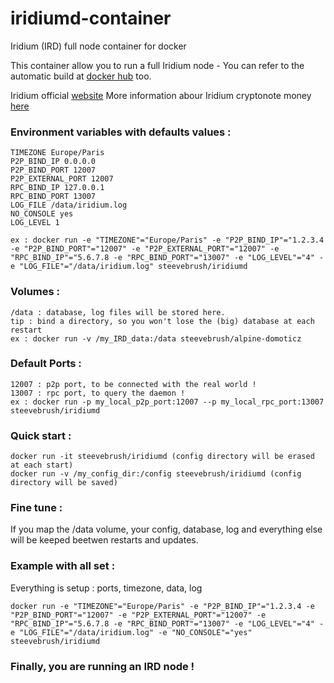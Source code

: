 # iridiumd-container
Iridium (IRD) full node container for docker

This container allow you to run a full Iridium node -
You can refer to the automatic build at [docker hub][1] too.

Iridium official [website][2]
More information abour Iridium cryptonote money [here][3]

### Environment variables with defaults values :
	
 	TIMEZONE Europe/Paris
  	P2P_BIND_IP 0.0.0.0
  	P2P_BIND_PORT 12007
  	P2P_EXTERNAL_PORT 12007
  	RPC_BIND_IP 127.0.0.1
  	RPC_BIND_PORT 13007
  	LOG_FILE /data/iridium.log
  	NO_CONSOLE yes
  	LOG_LEVEL 1
	
	ex : docker run -e "TIMEZONE"="Europe/Paris" -e "P2P_BIND_IP"="1.2.3.4 -e "P2P_BIND_PORT"="12007" -e "P2P_EXTERNAL_PORT"="12007" -e "RPC_BIND_IP"="5.6.7.8 -e "RPC_BIND_PORT"="13007" -e "LOG_LEVEL"="4" -e "LOG_FILE"="/data/iridium.log" steevebrush/iridiumd
	
### Volumes : 

	/data : database, log files will be stored here.
  	tip : bind a directory, so you won't lose the (big) database at each restart
	ex : docker run -v /my_IRD_data:/data steevebrush/alpine-domoticz

### Default Ports :

	12007 : p2p port, to be connected with the real world !
	13007 : rpc port, to query the daemon !
	ex : docker run -p my_local_p2p_port:12007 --p my_local_rpc_port:13007 steevebrush/iridiumd

### Quick start :
	
	docker run -it steevebrush/iridiumd (config directory will be erased at each start)
	docker run -v /my_config_dir:/config steevebrush/iridiumd (config directory will be saved)

### Fine tune :

If you map the /data volume, your config, database, log and everything else will be keeped beetwen restarts and updates.

### Example with all set :

Everything is setup : ports, timezone, data, log

	docker run -e "TIMEZONE"="Europe/Paris" -e "P2P_BIND_IP"="1.2.3.4 -e "P2P_BIND_PORT"="12007" -e "P2P_EXTERNAL_PORT"="12007" -e "RPC_BIND_IP"="5.6.7.8 -e "RPC_BIND_PORT"="13007" -e "LOG_LEVEL"="4" -e "LOG_FILE"="/data/iridium.log" -e "NO_CONSOLE"="yes" steevebrush/iridiumd


### Finally, you are running an IRD node !
[1]: https://bitcointalk.org/index.php?topic=2150442.0
[2]: http://ird.cash
[3]: https://bitcointalk.org/index.php?topic=2150442.0
